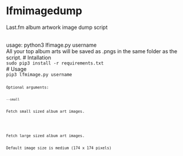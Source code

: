 # lfmimagedump
Last.fm album artwork image dump script

<br>
usage: python3 lfimage.py username
<br>
All your top album arts will be saved as .pngs in the same folder as the script.
# Intallation
<br>
<code>sudo pip3 install -r requirements.txt</code>
<br>
# Usage
<br>
<code>pip3 lfmimage.py username<code>
<br>
Optional arguments: 
<br>
<code>--small</code>
<br>
Fetch small sized album art images.
<br>
<code--large</code>
<br>
Fetch large sized album art images.
<br>
Default image size is medium (174 x 174 pixels)
